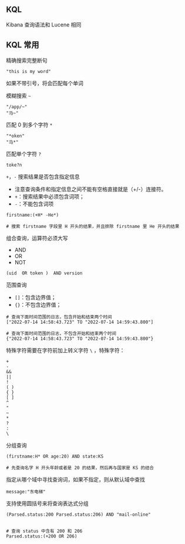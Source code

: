 ## KQL

Kibana 查询语法和 Lucene 相同

## KQL 常用

精确搜索完整断句

```kql
"this is my word"
```

如果不带引号，将会匹配每个单词

模糊搜索 `~`

```kql
"/app/~"
"马~"
```

匹配 0 到多个字符 `*`

```kql
"*oken"
"马*"
```

匹配单个字符 `?`

```kql
toke?n
```

`+`，`-` 搜索结果是否包含指定信息

- 注意查询条件和指定信息之间不能有空格直接就是（+/-）连接符。 
- `+`：搜索结果中必须包含词项；
- `-`：不能包含词项

```kql
firstname:(+H* -He*)

# 搜索 firstname 字段里 H 开头的结果，并且排除 firstname 里 He 开头的结果
```

组合查询，运算符必须大写

- AND
- OR
- NOT

```kql
(uid  OR token )  AND version
```

范围查询

- `[]`：包含边界值；
- `{}`：不包含边界值；

```kql
# 查询下面时间范围的日志，包含开始和结束两个时间
["2022-07-14 14:58:43.723" TO "2022-07-14 14:59:43.800"]

# 查询下面时间范围的日志，不包含开始和结束两个时间
{"2022-07-14 14:58:43.723" TO "2022-07-14 14:59:43.800"}
```

特殊字符需要在字符前加上转义字符 `\` ，特殊字符：

```kql
+
-
&&
||
!
( )
{ }
[ ]
^
"
~
*
?
:
\
```

分组查询

```kql
(firstname:H* OR age:20) AND state:KS 

# 先查询名字 H 开头年龄或者是 20 的结果，然后再与国家是 KS 的结合
```

指定从哪个域中寻找查询词，如果不指定，则从默认域中查找

```kql
message:"东电梯"
```

支持使用圆括号来将查询表达式分组

```kql
(Parsed.status:200 Parsed.status:206) AND "mail-online"
 
 
# 查询 status 中含有 200 和 206
Parsed.status:(+200 OR 206)
```

